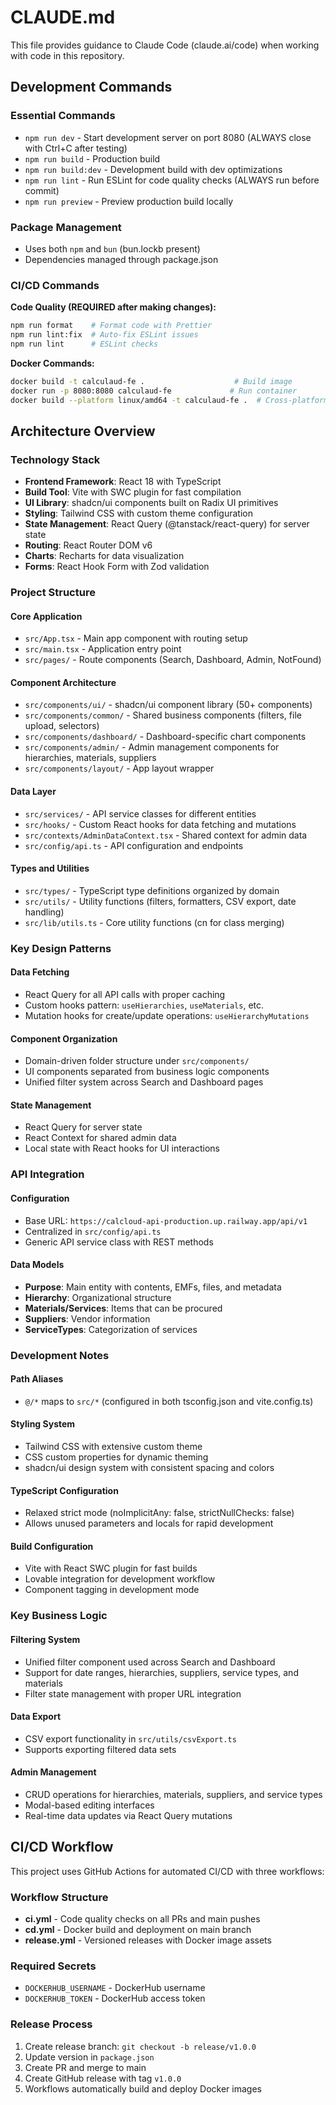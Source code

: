 # CLAUDE.md

This file provides guidance to Claude Code (claude.ai/code) when working with code in this repository.

## Development Commands

### Essential Commands

- `npm run dev` - Start development server on port 8080 (ALWAYS close with Ctrl+C after testing)
- `npm run build` - Production build
- `npm run build:dev` - Development build with dev optimizations
- `npm run lint` - Run ESLint for code quality checks (ALWAYS run before commit)
- `npm run preview` - Preview production build locally

### Package Management

- Uses both `npm` and `bun` (bun.lockb present)
- Dependencies managed through package.json

### CI/CD Commands

**Code Quality (REQUIRED after making changes):**
```bash
npm run format    # Format code with Prettier
npm run lint:fix  # Auto-fix ESLint issues
npm run lint      # ESLint checks
```

**Docker Commands:**
```bash
docker build -t calculaud-fe .                    # Build image
docker run -p 8080:8080 calculaud-fe             # Run container
docker build --platform linux/amd64 -t calculaud-fe .  # Cross-platform build
```

## Architecture Overview

### Technology Stack

- **Frontend Framework**: React 18 with TypeScript
- **Build Tool**: Vite with SWC plugin for fast compilation
- **UI Library**: shadcn/ui components built on Radix UI primitives
- **Styling**: Tailwind CSS with custom theme configuration
- **State Management**: React Query (@tanstack/react-query) for server state
- **Routing**: React Router DOM v6
- **Charts**: Recharts for data visualization
- **Forms**: React Hook Form with Zod validation

### Project Structure

#### Core Application

- `src/App.tsx` - Main app component with routing setup
- `src/main.tsx` - Application entry point
- `src/pages/` - Route components (Search, Dashboard, Admin, NotFound)

#### Component Architecture

- `src/components/ui/` - shadcn/ui component library (50+ components)
- `src/components/common/` - Shared business components (filters, file upload, selectors)
- `src/components/dashboard/` - Dashboard-specific chart components
- `src/components/admin/` - Admin management components for hierarchies, materials, suppliers
- `src/components/layout/` - App layout wrapper

#### Data Layer

- `src/services/` - API service classes for different entities
- `src/hooks/` - Custom React hooks for data fetching and mutations
- `src/contexts/AdminDataContext.tsx` - Shared context for admin data
- `src/config/api.ts` - API configuration and endpoints

#### Types and Utilities

- `src/types/` - TypeScript type definitions organized by domain
- `src/utils/` - Utility functions (filters, formatters, CSV export, date handling)
- `src/lib/utils.ts` - Core utility functions (cn for class merging)

### Key Design Patterns

#### Data Fetching

- React Query for all API calls with proper caching
- Custom hooks pattern: `useHierarchies`, `useMaterials`, etc.
- Mutation hooks for create/update operations: `useHierarchyMutations`

#### Component Organization

- Domain-driven folder structure under `src/components/`
- UI components separated from business logic components
- Unified filter system across Search and Dashboard pages

#### State Management

- React Query for server state
- React Context for shared admin data
- Local state with React hooks for UI interactions

### API Integration

#### Configuration

- Base URL: `https://calcloud-api-production.up.railway.app/api/v1`
- Centralized in `src/config/api.ts`
- Generic API service class with REST methods

#### Data Models

- **Purpose**: Main entity with contents, EMFs, files, and metadata
- **Hierarchy**: Organizational structure
- **Materials/Services**: Items that can be procured
- **Suppliers**: Vendor information
- **ServiceTypes**: Categorization of services

### Development Notes

#### Path Aliases

- `@/*` maps to `src/*` (configured in both tsconfig.json and vite.config.ts)

#### Styling System

- Tailwind CSS with extensive custom theme
- CSS custom properties for dynamic theming
- shadcn/ui design system with consistent spacing and colors

#### TypeScript Configuration

- Relaxed strict mode (noImplicitAny: false, strictNullChecks: false)
- Allows unused parameters and locals for rapid development

#### Build Configuration

- Vite with React SWC plugin for fast builds
- Lovable integration for development workflow
- Component tagging in development mode

### Key Business Logic

#### Filtering System

- Unified filter component used across Search and Dashboard
- Support for date ranges, hierarchies, suppliers, service types, and materials
- Filter state management with proper URL integration

#### Data Export

- CSV export functionality in `src/utils/csvExport.ts`
- Supports exporting filtered data sets

#### Admin Management

- CRUD operations for hierarchies, materials, suppliers, and service types
- Modal-based editing interfaces
- Real-time data updates via React Query mutations

## CI/CD Workflow

This project uses GitHub Actions for automated CI/CD with three workflows:

### Workflow Structure
- **ci.yml** - Code quality checks on all PRs and main pushes
- **cd.yml** - Docker build and deployment on main branch
- **release.yml** - Versioned releases with Docker image assets

### Required Secrets
- `DOCKERHUB_USERNAME` - DockerHub username
- `DOCKERHUB_TOKEN` - DockerHub access token

### Release Process
1. Create release branch: `git checkout -b release/v1.0.0`
2. Update version in `package.json`
3. Create PR and merge to main
4. Create GitHub release with tag `v1.0.0`
5. Workflows automatically build and deploy Docker images